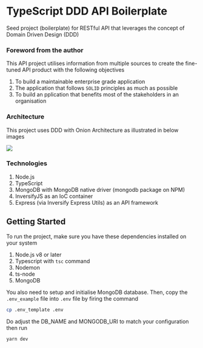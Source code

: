 # TypeScript DDD API Boilerplate
Seed project (boilerplate) for RESTful API that leverages the concept of Domain Driven Design (DDD)

### Foreword from the author
This API project utilises information from multiple sources to create the fine-tuned API product with the following objectives

1. To build a maintainable enterprise grade application
2. The application that follows `SOLID` principles as much as possible
3. To build an pplication that benefits most of the stakeholders in an organisation

### Architecture
This project uses DDD with Onion Architecture as illustrated in below images

![](https://image.slidesharecdn.com/applifireblueprintguidelinesv22-151216102708/95/applifire-blue-print-design-guidelines-12-638.jpg?cb=1450261807)

### Technologies
1. Node.js
2. TypeScript
3. MongoDB with MongoDB native driver (mongodb package on NPM)
4. InversifyJS as an IoC container
5. Express (via Inversify Express Utils) as an API framework

## Getting Started
To run the project, make sure you have these dependencies installed on your system

1. Node.js v8 or later
2. Typescript with `tsc` command
3. Nodemon
4. ts-node
5. MongoDB

You also need to setup and initialise MongoDB database. Then, copy the `.env_example` file into `.env` file by firing the command

````bash
cp .env_template .env
````

Do adjust the DB_NAME and MONGODB_URI to match your configuration then run

````bash
yarn dev
````